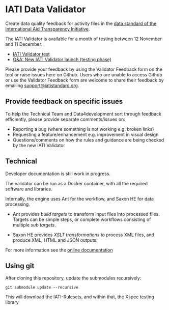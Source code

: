 IATI Data Validator
===================

Create data quality feedback for activity files in the
[data standard of the International Aid Transparency Initiative](http://iatistandard.org).

The IATI Validator is available for a month of testing between 12 November and 11 December.

* [IATI Validator test](https://test-validator.iatistandard.org/)
* [Q&A: New IATI Validator launch (testing phase)](https://docs.google.com/document/d/1qUOgGQGFbKwmwk5RXNMleTL_3OTpMo_A58UhbjlYw_M/edit)

Please provide your feedback by using the Validator Feedback form on the tool or raise issues 
here on Github. Users who are unable to access Github or use the Validator Feedback form are 
welcome to share their feedback by emailing support@iatistandard.org. 

Provide feedback on specific issues
-----------------------------------

To help the Technical Team and Data4development sort through feedback efficiently, please provide 
separate comments/issues on:

* Reporting a bug (where something is not working e.g. broken links)
* Requesting a feature/enhancement e.g. improvement in visual design
* Questions/comments on how the rules and guidance are being checked by the new IATI Validator

Technical
---------

Developer documentation is still work in progress.

The validator can be run as a Docker container, with all the required software
and libraries.

Internally, the engine uses Ant for the workflow, and Saxon HE for data
processing.

* Ant provides *build targets* to transform input files into processed files.
  Targets can be simple steps, or complete workflows consisting of multiple
  *sub targets*.

* Saxon HE provides *XSLT transformations* to process XML files, and produce XML, 
  HTML and JSON outputs.

For more information see the [online documentation](https://data4development.github.io/IATI-data-validator/)

Using git
---------

After cloning this repository, update the submodules recursively:

`git submodule update --recursive`

This will download the IATI-Rulesets, and within that, the Xspec testing library

